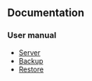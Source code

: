 ## Documentation

### User manual

- [Server](/docs/server_ja.md)
- [Backup](/docs/backup_ja.md)
- [Restore](/docs/restore_ja.md)
